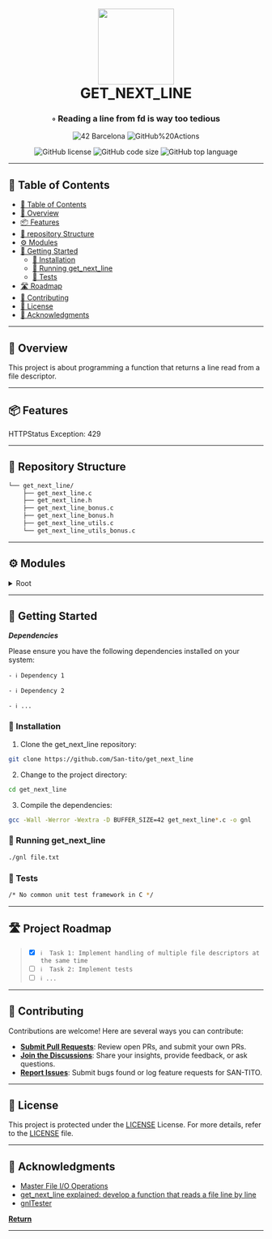 <div align="center">
<h1 align="center">
<img src="https://github.com/byaliego/42-project-badges/blob/main/badges/get_next_linem.png" width="150" />
<br>GET_NEXT_LINE</h1>
<h3>◦ Reading a line from fd is way too tedious</h3>

<p align="center">
<img src="https://img.shields.io/badge/Barcelona-100000?style=flat-square&logo=42&logoColor=white&labelColor=000000&color=000000" alt="42 Barcelona" />
<img src="https://img.shields.io/github/actions/workflow/status/San-tito/get_next_line/c.yml?style=flat-square" alt="GitHub%20Actions" />
</p>
<img src="https://img.shields.io/github/license/San-tito/get_next_line?style=flat-square" alt="GitHub license" />
<img src="https://img.shields.io/github/languages/code-size/San-tito/get_next_line?style=flat-square" alt="GitHub code size" />
<img src="https://img.shields.io/github/languages/top/San-tito/get_next_line?style=flat-square" alt="GitHub top language" />
</div>

---

## 📖 Table of Contents
- [📖 Table of Contents](#-table-of-contents)
- [📍 Overview](#-overview)
- [📦 Features](#-features)
- [📂 repository Structure](#-repository-structure)
- [⚙️ Modules](#modules)
- [🚀 Getting Started](#-getting-started)
    - [🔧 Installation](#-installation)
    - [🤖 Running get_next_line](#-running-get_next_line)
    - [🧪 Tests](#-tests)
- [🛣 Roadmap](#-roadmap)
- [🤝 Contributing](#-contributing)
- [📄 License](#-license)
- [👏 Acknowledgments](#-acknowledgments)

---


## 📍 Overview

This project is about programming a function that returns a line
read from a file descriptor.

---

## 📦 Features

HTTPStatus Exception: 429

---


## 📂 Repository Structure

```sh
└── get_next_line/
    ├── get_next_line.c
    ├── get_next_line.h
    ├── get_next_line_bonus.c
    ├── get_next_line_bonus.h
    ├── get_next_line_utils.c
    └── get_next_line_utils_bonus.c

```

---


## ⚙️ Modules

<details closed><summary>Root</summary>

| File                                                                                                           | Summary                                                                                                                                                                                                                                                                                                                                                                                                                                                                                                                                                                                                                                                                                                                                                                                                                                                                |
| ---                                                                                                            | ---                                                                                                                                                                                                                                                                                                                                                                                                                                                                                                                                                                                                                                                                                                                                                                                                                                                                    |
| [get_next_line_utils_bonus.c](https://github.com/San-tito/get_next_line/blob/main/get_next_line_utils_bonus.c) | HTTPStatus Exception: 429                                                                                                                                                                                                                                                                                                                                                                                                                                                                                                                                                                                                                                                                                                                                                                                                                                              |
| [get_next_line_utils.c](https://github.com/San-tito/get_next_line/blob/main/get_next_line_utils.c)             | The code in `get_next_line_utils.c` is part of a larger project directory called `get_next_line`. This specific file contains utility functions that are used in the implementation of the `get_next_line` function.The `check_for_newline` function checks if there is a newline character within the content of a linked list node. If there is, it returns 1, indicating that a line has been found. Otherwise, it returns 0.The `last_node` function returns a pointer to the last node in a linked list.The `add_node` function adds a new node to the end of a linked list, with the provided content.The `length_until_newline` function calculates the length of the content in a linked list until the first occurrence of a newline character.The `clear_nodes` function frees the memory allocated for the nodes in a linked list, including their content. |
| [get_next_line_bonus.h](https://github.com/San-tito/get_next_line/blob/main/get_next_line_bonus.h)             | The code provided is the header file get_next_line_bonus.h for a program that reads from a file and returns a line at a time. It includes necessary libraries and defines a struct and function prototypes. The struct t_list is used to store the content of each line and a pointer to the next line. The function prototypes define the operations to read and create lines, get a line from the list, extract any remaining content, check for a newline character, find the last node, add a new node, get the length until a newline, and clear the nodes.                                                                                                                                                                                                                                                                                                       |
| [get_next_line_bonus.c](https://github.com/San-tito/get_next_line/blob/main/get_next_line_bonus.c)             | HTTPStatus Exception: 429                                                                                                                                                                                                                                                                                                                                                                                                                                                                                                                                                                                                                                                                                                                                                                                                                                              |
| [get_next_line.h](https://github.com/San-tito/get_next_line/blob/main/get_next_line.h)                         | The code provided is the header file get_next_line.h for a function called get_next_line. It includes necessary headers and defines a struct, t_list, which represents a linked list node. The function get_next_line reads from a file descriptor and returns the next line of text from it. Other functions in the header file are used to manipulate and manage the linked list.                                                                                                                                                                                                                                                                                                                                                                                                                                                                                    |
| [get_next_line.c](https://github.com/San-tito/get_next_line/blob/main/get_next_line.c)                         | HTTPStatus Exception: 429                                                                                                                                                                                                                                                                                                                                                                                                                                                                                                                                                                                                                                                                                                                                                                                                                                              |

</details>

---

## 🚀 Getting Started

***Dependencies***

Please ensure you have the following dependencies installed on your system:

`- ℹ️ Dependency 1`

`- ℹ️ Dependency 2`

`- ℹ️ ...`

### 🔧 Installation

1. Clone the get_next_line repository:
```sh
git clone https://github.com/San-tito/get_next_line
```

2. Change to the project directory:
```sh
cd get_next_line
```

3. Compile the dependencies:
```sh
gcc -Wall -Werror -Wextra -D BUFFER_SIZE=42 get_next_line*.c -o gnl
```

### 🤖 Running get_next_line

```sh
./gnl file.txt
```

### 🧪 Tests
```sh
/* No common unit test framework in C */
```

---


## 🛣 Project Roadmap

> - [X] `ℹ️  Task 1: Implement handling of multiple file descriptors at the same time`
> - [ ] `ℹ️  Task 2: Implement tests`
> - [ ] `ℹ️ ...`


---

## 🤝 Contributing

Contributions are welcome! Here are several ways you can contribute:

- **[Submit Pull Requests](https://github.com/San-tito/get_next_line/blob/main/CONTRIBUTING.md)**: Review open PRs, and submit your own PRs.
- **[Join the Discussions](https://github.com/San-tito/get_next_line/discussions)**: Share your insights, provide feedback, or ask questions.
- **[Report Issues](https://github.com/San-tito/get_next_line/issues)**: Submit bugs found or log feature requests for SAN-TITO.

---

## 📄 License


This project is protected under the [LICENSE](https://choosealicense.com/licenses) License. For more details, refer to the [LICENSE](https://choosealicense.com/licenses/) file.

---

## 👏 Acknowledgments

- [Master File I/O Operations](https://medium.com/p/5fb001d1fff5)
- [get_next_line explained: develop a function that reads a file line by line](https://www.youtube.com/watch?v=8E9siq7apUU)
- [gnlTester](https://github.com/Tripouille/gnlTester)

[**Return**](#Top)

---

